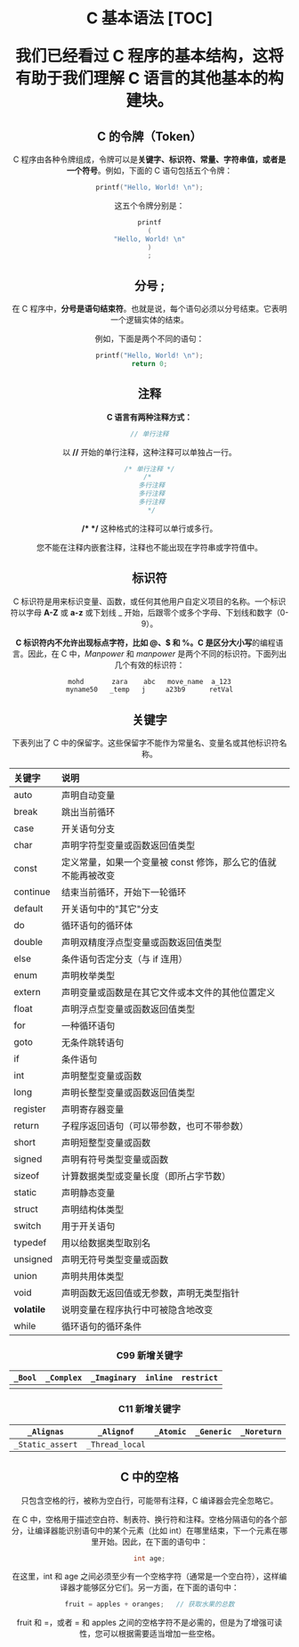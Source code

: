 <center><h1>C 基本语法
[TOC]

我们已经看过 C 程序的基本结构，这将有助于我们理解 C 语言的其他基本的构建块。

## C 的令牌（Token）

C 程序由各种令牌组成，令牌可以是**关键字、标识符、常量、字符串值，或者是一个符号**。例如，下面的 C 语句包括五个令牌：

```c
printf("Hello, World! \n");
```

这五个令牌分别是：

```c
printf
(
"Hello, World! \n"
)
;
```

## 分号 ;

在 C 程序中，**分号是语句结束符**。也就是说，每个语句必须以分号结束。它表明一个逻辑实体的结束。

例如，下面是两个不同的语句：

```c
printf("Hello, World! \n");
return 0;
```

## 注释

**C 语言有两种注释方式：**

```c
// 单行注释
```

以 **//** 开始的单行注释，这种注释可以单独占一行。

```c
/* 单行注释 */
/* 
 多行注释
 多行注释
 多行注释
 */
```

**/\* \*/** 这种格式的注释可以单行或多行。

您不能在注释内嵌套注释，注释也不能出现在字符串或字符值中。

## 标识符

C 标识符是用来标识变量、函数，或任何其他用户自定义项目的名称。一个标识符以字母 **A-Z** 或 **a-z** 或下划线 _ 开始，后跟零个或多个字母、下划线和数字（0-9）。

**C 标识符内不允许出现标点字符，比如 @、$ 和 %。**C 是**区分大小写**的编程语言。因此，在 C 中，*Manpower* 和 *manpower* 是两个不同的标识符。下面列出几个有效的标识符：

```c
mohd       zara    abc   move_name  a_123
myname50   _temp   j     a23b9      retVal
```

## 关键字

下表列出了 C 中的保留字。这些保留字不能作为常量名、变量名或其他标识符名称。

| 关键字       | 说明                                                         |
| :----------- | :----------------------------------------------------------- |
| auto         | 声明自动变量                                                 |
| break        | 跳出当前循环                                                 |
| case         | 开关语句分支                                                 |
| char         | 声明字符型变量或函数返回值类型                               |
| const        | 定义常量，如果一个变量被 const 修饰，那么它的值就不能再被改变 |
| continue     | 结束当前循环，开始下一轮循环                                 |
| default      | 开关语句中的"其它"分支                                       |
| do           | 循环语句的循环体                                             |
| double       | 声明双精度浮点型变量或函数返回值类型                         |
| else         | 条件语句否定分支（与 if 连用）                               |
| enum         | 声明枚举类型                                                 |
| extern       | 声明变量或函数是在其它文件或本文件的其他位置定义             |
| float        | 声明浮点型变量或函数返回值类型                               |
| for          | 一种循环语句                                                 |
| goto         | 无条件跳转语句                                               |
| if           | 条件语句                                                     |
| int          | 声明整型变量或函数                                           |
| long         | 声明长整型变量或函数返回值类型                               |
| register     | 声明寄存器变量                                               |
| return       | 子程序返回语句（可以带参数，也可不带参数）                   |
| short        | 声明短整型变量或函数                                         |
| signed       | 声明有符号类型变量或函数                                     |
| sizeof       | 计算数据类型或变量长度（即所占字节数）                       |
| static       | 声明静态变量                                                 |
| struct       | 声明结构体类型                                               |
| switch       | 用于开关语句                                                 |
| typedef      | 用以给数据类型取别名                                         |
| unsigned     | 声明无符号类型变量或函数                                     |
| union        | 声明共用体类型                                               |
| void         | 声明函数无返回值或无参数，声明无类型指针                     |
| **volatile** | 说明变量在程序执行中可被隐含地改变                           |
| while        | 循环语句的循环条件                                           |

### C99 新增关键字

| `_Bool` | `_Complex` | `_Imaginary` | `inline` | `restrict` |
| ------- | ---------- | ------------ | -------- | ---------- |
|         |            |              |          |            |

### C11 新增关键字

| `_Alignas`       | `_Alignof`      | `_Atomic` | `_Generic` | `_Noreturn` |
| ---------------- | --------------- | --------- | ---------- | ----------- |
| `_Static_assert` | `_Thread_local` |           |            |             |



## C 中的空格

只包含空格的行，被称为空白行，可能带有注释，C 编译器会完全忽略它。

在 C 中，空格用于描述空白符、制表符、换行符和注释。空格分隔语句的各个部分，让编译器能识别语句中的某个元素（比如 int）在哪里结束，下一个元素在哪里开始。因此，在下面的语句中：

```c
int age;
```

在这里，int 和 age 之间必须至少有一个空格字符（通常是一个空白符），这样编译器才能够区分它们。另一方面，在下面的语句中：

```c
fruit = apples + oranges;   // 获取水果的总数
```

fruit 和 =，或者 = 和 apples 之间的空格字符不是必需的，但是为了增强可读性，您可以根据需要适当增加一些空格。